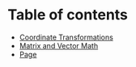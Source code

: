# Table of contents

* [Coordinate Transformations](README.md)
* [Matrix and Vector Math](matrix-and-vector-math.md)
* [Page](page.md)
